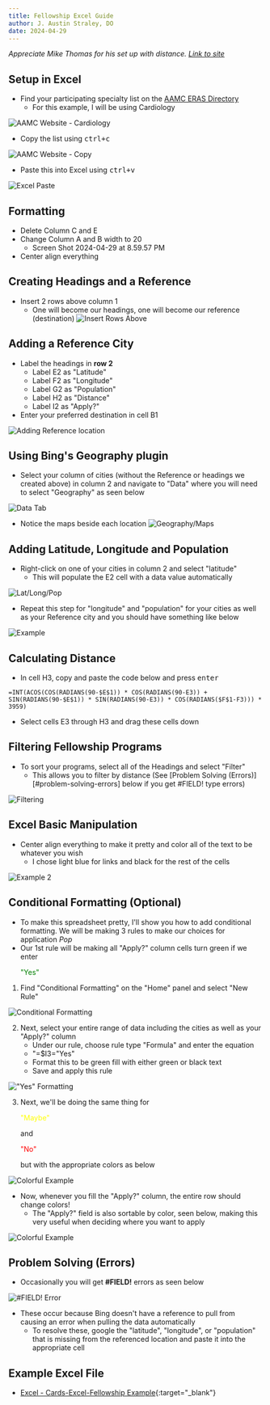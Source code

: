 ```yaml
---
title: Fellowship Excel Guide
author: J. Austin Straley, DO
date: 2024-04-29
---
```


*Appreciate Mike Thomas for his set up with distance. [Link to site][1]*

## Setup in Excel

* Find your participating specialty list on the [AAMC ERAS Directory][2]
  * For this example, I will be using Cardiology

![AAMC Website - Cardiology](/assets/images/resident-guide/how-to-series/fellowship-excel-guide/aamc_website.png)

* Copy the list using <kbd><kbd>ctrl</kbd>+<kbd>c</kbd></kbd>

![AAMC Website - Copy](/assets/images/resident-guide/how-to-series/fellowship-excel-guide/aamc_website_copy.png)

* Paste this into Excel using <kbd><kbd>ctrl</kbd>+<kbd>v</kbd></kbd>

![Excel Paste](/assets/images/resident-guide/how-to-series/fellowship-excel-guide/excel_paste.png)

## Formatting

* Delete Column C and E
* Change Column A and B width to 20
  * Screen Shot 2024-04-29 at 8.59.57 PM
* Center align everything

## Creating Headings and a Reference

* Insert 2 rows above column 1
  * One will become our headings, one will become our reference (destination)
![Insert Rows Above](/assets/images/resident-guide/how-to-series/fellowship-excel-guide/insert_rows_above.png)

## Adding a Reference City

* Label the headings in **row 2**
  * Label E2 as "Latitude"
  * Label F2 as "Longitude"
  * Label G2 as "Population"
  * Label H2 as "Distance"
  * Label I2 as "Apply?"
* Enter your preferred destination in cell B1

![Adding Reference location](/assets/images/resident-guide/how-to-series/fellowship-excel-guide/add_reference.png)

## Using Bing's Geography plugin

* Select your column of cities (without the Reference or headings we created above) in column 2 and navigate to "Data" where you will need to select "Geography" as seen below

![Data Tab](/assets/images/resident-guide/how-to-series/fellowship-excel-guide/select_geography.png)

* Notice the maps beside each location
![Geography/Maps](/assets/images/resident-guide/how-to-series/fellowship-excel-guide/maps.png)

## Adding Latitude, Longitude and Population

* Right-click on one of your cities in column 2 and select "latitude"
  * This will populate the E2 cell with a data value automatically

![Lat/Long/Pop](/assets/images/resident-guide/how-to-series/fellowship-excel-guide/lat_long.png)

* Repeat this step for "longitude" and "population" for your cities as well as your Reference city and you should have something like below

![Example](/assets/images/resident-guide/how-to-series/fellowship-excel-guide/lat_long.png)

## Calculating Distance

* In cell H3, copy and paste the code below and press <kbd>enter</kbd>

```text
=INT(ACOS(COS(RADIANS(90-$E$1)) * COS(RADIANS(90-E3)) + SIN(RADIANS(90-$E$1)) * SIN(RADIANS(90-E3)) * COS(RADIANS($F$1-F3))) * 3959)
```

* Select cells E3 through H3 and drag these cells down

## Filtering Fellowship Programs

* To sort your programs, select all of the Headings and select "Filter"
  * This allows you to filter by distance (See [Problem Solving (Errors)][#problem-solving-errors] below if you get #FIELD! type errors)

![Filtering](/assets/images/resident-guide/how-to-series/fellowship-excel-guide/sorting.png)

## Excel Basic Manipulation

* Center align everything to make it pretty and color all of the text to be whatever you wish
  * I chose light blue for links and black for the rest of the cells

![Example 2](/assets/images/resident-guide/how-to-series/fellowship-excel-guide/example_2.png)

## Conditional Formatting (Optional)

* To make this spreadsheet pretty, I'll show you how to add conditional formatting. We will be making 3 rules to make our choices for application *Pop*
* Our 1st rule will be making all "Apply?" column cells turn green if we enter <p style="color:green">"Yes"</p>

1. Find "Conditional Formatting" on the "Home" panel and select "New Rule"

![Conditional Formatting](/assets/images/resident-guide/how-to-series/fellowship-excel-guide/new_rule.png)

2. Next, select your entire range of data including the cities as well as your "Apply?" column
   * Under our rule, choose rule type "Formula" and enter the equation
   * "=$I3="Yes"
   * Format this to be green fill with either green or black text
   * Save and apply this rule

!["Yes" Formatting](/assets/images/resident-guide/how-to-series/fellowship-excel-guide/formatting.png)

3. Next, we'll be doing the same thing for <p style="color:yellow">"Maybe"</p> and <p style="color:red">"No"</p> but with the appropriate colors as below

![Colorful Example](/assets/images/resident-guide/how-to-series/fellowship-excel-guide/colors.png)

* Now, whenever you fill the "Apply?" column, the entire row should change colors!
  * The "Apply?" field is also sortable by color, seen below, making this very useful when deciding where you want to apply

![Colorful Example](/assets/images/resident-guide/how-to-series/fellowship-excel-guide/colors.png)

## Problem Solving (Errors)

* Occasionally you will get **#FIELD!** errors as seen below

![#FIELD! Error](/assets/images/resident-guide/how-to-series/fellowship-excel-guide/errors.png)

* These occur because Bing doesn't have a reference to pull from causing an error when pulling the data automatically
  * To resolve these, google the "latitude", "longitude", or "population" that is missing from the referenced location and paste it into the appropriate cell

## Example Excel File

* [Excel - Cards-Excel-Fellowship Example](https://www.dropbox.com/scl/fi/v7yzi8nm0go07rz5zq2db/Cards-Excel-Fellowship.xlsx?rlkey=hpy5ymz61zcsypa23vimul5o5&st=8dwhi15q&dl=0){:target="_blank"}

[1]: https://theexceltrainer.co.uk/calculate-distance-and-plot-on-a-map/
[2]: https://systems.aamc.org/eras/erasstats/par/index.cfm
